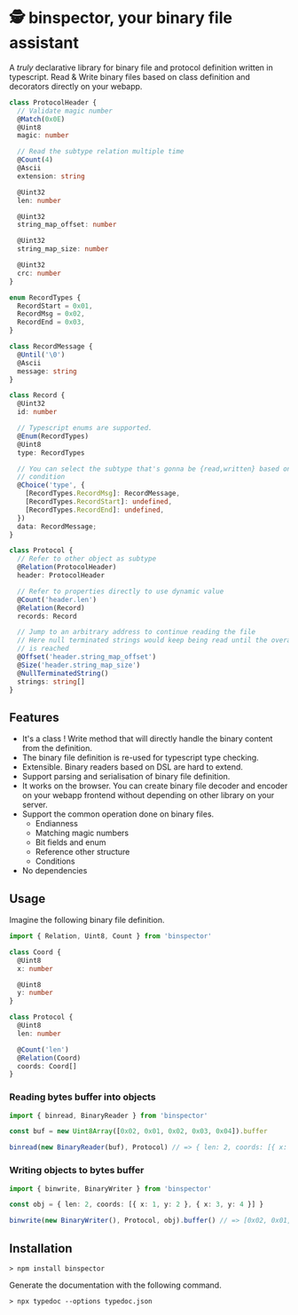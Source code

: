 # 🕵️ binspector, your binary file assistant

A _truly_ declarative library for binary file and protocol definition
written in typescript. Read & Write binary files based on class
definition and decorators directly on your webapp.

```typescript
class ProtocolHeader {
  // Validate magic number
  @Match(0x0E)
  @Uint8
  magic: number

  // Read the subtype relation multiple time
  @Count(4)
  @Ascii
  extension: string

  @Uint32
  len: number

  @Uint32
  string_map_offset: number

  @Uint32
  string_map_size: number

  @Uint32
  crc: number
}

enum RecordTypes {
  RecordStart = 0x01,
  RecordMsg = 0x02,
  RecordEnd = 0x03,
}

class RecordMessage {
  @Until('\0')
  @Ascii
  message: string
}

class Record {
  @Uint32
  id: number

  // Typescript enums are supported.
  @Enum(RecordTypes)
  @Uint8
  type: RecordTypes

  // You can select the subtype that's gonna be {read,written} based on a
  // condition
  @Choice('type', {
    [RecordTypes.RecordMsg]: RecordMessage,
    [RecordTypes.RecordStart]: undefined,
    [RecordTypes.RecordEnd]: undefined,
  })
  data: RecordMessage;
}

class Protocol {
  // Refer to other object as subtype
  @Relation(ProtocolHeader)
  header: ProtocolHeader

  // Refer to properties directly to use dynamic value 
  @Count('header.len')
  @Relation(Record)
  records: Record

  // Jump to an arbitrary address to continue reading the file
  // Here null terminated strings would keep being read until the overall size
  // is reached
  @Offset('header.string_map_offset')  
  @Size('header.string_map_size')  
  @NullTerminatedString()
  strings: string[]
}
```

## Features

* It's a class ! Write method that will directly handle the binary
  content from the definition.
* The binary file definition is re-used for typescript type checking.
* Extensible. Binary readers based on DSL are hard to extend.
* Support parsing and serialisation of binary file definition.
* It works on the browser. You can create binary file decoder and encoder on
  your webapp frontend without depending on other library on your server.
* Support the common operation done on binary files.
  * Endianness
  * Matching magic numbers
  * Bit fields and enum
  * Reference other structure
  * Conditions
* No dependencies

## Usage

Imagine the following binary file definition.

```typescript
import { Relation, Uint8, Count } from 'binspector'

class Coord {
  @Uint8
  x: number

  @Uint8
  y: number
}

class Protocol {
  @Uint8
  len: number

  @Count('len')
  @Relation(Coord)
  coords: Coord[]
}
```

### Reading bytes buffer into objects

```typescript
import { binread, BinaryReader } from 'binspector'

const buf = new Uint8Array([0x02, 0x01, 0x02, 0x03, 0x04]).buffer

binread(new BinaryReader(buf), Protocol) // => { len: 2, coords: [{ x: 1, y: 2 }, { x: 3, y: 4 }] }
```

### Writing objects to bytes buffer

```typescript
import { binwrite, BinaryWriter } from 'binspector'

const obj = { len: 2, coords: [{ x: 1, y: 2 }, { x: 3, y: 4 }] }

binwrite(new BinaryWriter(), Protocol, obj).buffer() // => [0x02, 0x01, 0x02, 0x03, 0x04]
```

## Installation

```text
> npm install binspector
```

Generate the documentation with the following command.

```text
> npx typedoc --options typedoc.json
```
